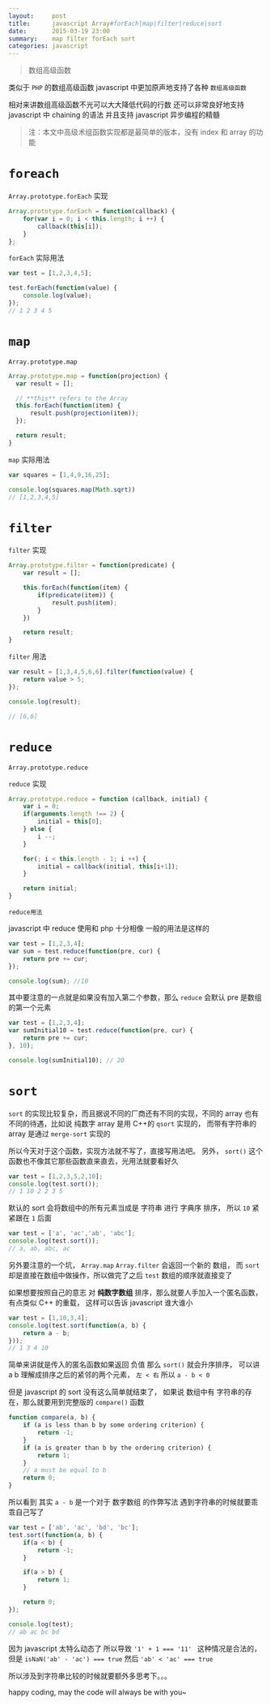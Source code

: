 ```yaml
---
layout:     post
title:      javascript Array#forEach|map|filter|reduce|sort
date:       2015-03-19 23:00
summary:    map filter forEach sort
categories: javascript
---
```


> 数组高级函数

类似于 `PHP` 的数组高级函数 javascript 中更加原声地支持了各种 `数组高级函数`

相对来讲数组高级函数不光可以大大降低代码的行数 还可以非常良好地支持 javascript 中 chaining 的语法 并且支持 javascript 异步编程的精髓

> 注：本文中高级术组函数实现都是最简单的版本，没有 index 和 array 的功能

# `foreach`

`Array.prototype.forEach` 实现

``` javascript
Array.prototype.forEach = function(callback) {
    for(var i = 0; i < this.length; i ++) {
        callback(this[i]);
    }
};
```

`forEach` 实际用法

``` javascript
var test = [1,2,3,4,5];

test.forEach(function(value) {
    console.log(value);
});
// 1 2 3 4 5
```

# `map`

`Array.prototype.map`

``` javascript
Array.prototype.map = function(projection) {
  var result = [];

  // **this** refers to the Array
  this.forEach(function(item) {
      result.push(projection(item));
  });

  return result;
}
```

`map` 实际用法

``` javascript
var squares = [1,4,9,16,25];

console.log(squares.map(Math.sqrt))
// [1,2,3,4,5]
```

# `filter`


`filter` 实现

``` javascript
Array.prototype.filter = function(predicate) {
    var result = [];

    this.forEach(function(item) {
        if(predicate(item)) {
            result.push(item);
        }
    })

    return result;
}
```

`filter` 用法

``` javascript
var result = [1,3,4,5,6,6].filter(function(value) {
    return value > 5;
});

console.log(result);

// [6,6]
```

# `reduce`

`Array.prototype.reduce`

`reduce` 实现

``` javascript
Array.prototype.reduce = function (callback, initial) {
    var i = 0;
    if(arguments.length !== 2) {
        initial = this[0];
    } else {
        i --;
    }

    for(; i < this.length - 1; i ++) {
        initial = callback(initial, this[i+1]);
    }

    return initial;
}
```

`reduce用法`

javascript  中 reduce 使用和 php 十分相像 一般的用法是这样的

``` javascript
var test = [1,2,3,4];
var sum = test.reduce(function(pre, cur) {
    return pre += cur;
});

console.log(sum); //10
```

其中要注意的一点就是如果没有加入第二个参数，那么 `reduce` 会默认 pre 是数组的第一个元素

``` javascript
var test = [1,2,3,4];
var sumInitial10 = test.reduce(function(pre, cur) {
    return pre += cur;
}, 10);

console.log(sumInitial10); // 20
```

# `sort`

`sort` 的实现比较复杂，而且据说不同的厂商还有不同的实现，不同的 array 也有不同的待遇，比如说 纯数字 array 是用 C++的 `qsort` 实现的， 而带有字符串的 array 是通过 `merge-sort` 实现的

所以今天对于这个函数，实现方法就不写了，直接写用法吧。 另外， `sort()` 这个函数也不像其它那些函数直来直去，光用法就要看好久

``` javascript
var test = [1,2,3,5,2,10];
console.log(test.sort());
// 1 10 2 2 3 5
```

默认的 sort 会将数组中的所有元素当成是 字符串 进行 字典序 排序， 所以 `10` 紧紧跟在 `1` 后面

``` javascript
var test = ['a', 'ac','ab', 'abc'];
console.log(test.sort());
// a, ab, abc, ac
```

另外要注意的一个坑， `Array.map` `Array.filter` 会返回一个新的 数组， 而 `sort` 却是直接在数组中做操作，所以做完了之后 `test` 数组的顺序就直接变了

如果想要按照自己的意志 对 **纯数字数组** 排序，那么就要人手加入一个匿名函数，有点类似 C++ 的重载， 这样可以告诉 javascript 谁大谁小

``` javascript
var test = [1,10,3,4];
console.log(test.sort(function(a, b) {
    return a - b;
}));
// 1 3 4 10
```

简单来讲就是传入的匿名函数如果返回 负值 那么 `sort()` 就会升序排序， 可以讲 a b 理解成排序之后的紧邻的两个元素， `左 < 右` 所以 `a - b < 0`

但是 javascript 的 sort 没有这么简单就结束了， 如果说 数组中有 字符串的存在，那么就要用到完整版的 `compare()` 函数

``` javascript
function compare(a, b) {
    if (a is less than b by some ordering criterion) {
        return -1;
    }
    if (a is greater than b by the ordering criterion) {
        return 1;
    }
    // a must be equal to b
    return 0;
}
```

所以看到 其实 `a - b` 是一个对于 数字数组 的作弊写法 遇到字符串的时候就要乖乖自己写了

``` javascript
var test = ['ab', 'ac', 'bd', 'bc'];
test.sort(function(a, b) {
    if(a < b) {
        return -1;
    }

    if(a > b) {
        return 1;
    }

    return 0;
});

console.log(test);
// ab ac bc bd
```

因为 javascript 太特么动态了 所以导致 `'1' + 1 === '11' ` 这种情况是合法的，但是 `isNaN('ab' - 'ac') === true` 然后 `'ab' < 'ac' === true`

所以涉及到字符串比较的时候就要额外多思考下。。。

happy coding, may the code will always be with you~
